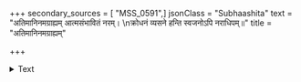 +++
secondary_sources = [ "MSS_0591",]
jsonClass = "Subhaashita"
text = "अतिमानिनमग्राह्यम् आत्मसंभावितं नरम्।  \nक्रोधनं व्यसने हन्ति स्वजनोऽपि नराधिपम्॥"
title = "अतिमानिनमग्राह्यम्"

+++

<details><summary>Text</summary>

अतिमानिनमग्राह्यम् आत्मसंभावितं नरम्।  
क्रोधनं व्यसने हन्ति स्वजनोऽपि नराधिपम्॥
</details>
